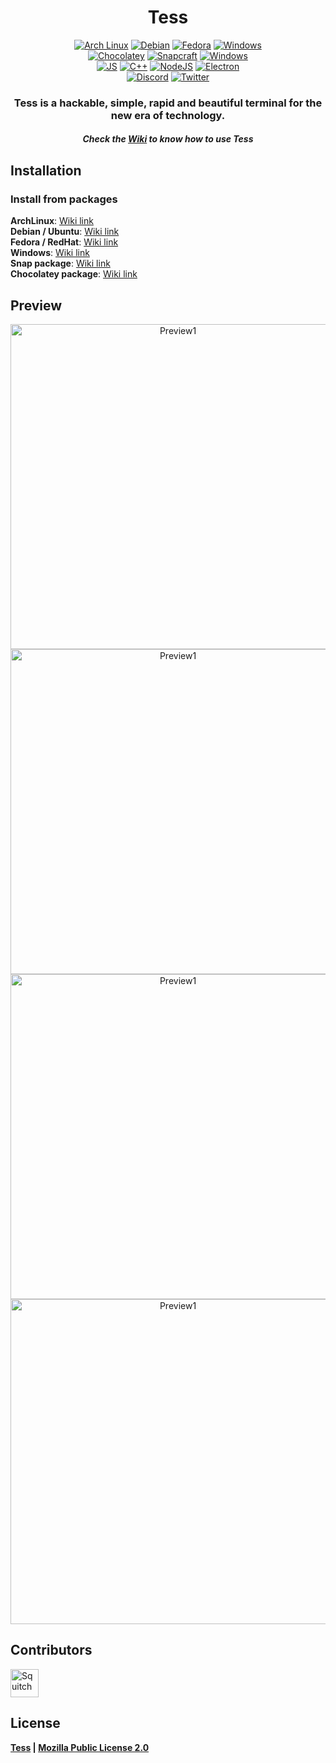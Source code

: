 <h1 align="center">Tess</h1>
<p align="center">
  <a href="https://aur.archlinux.org/packages/tess-git/"><img src="https://img.shields.io/badge/Arch_Linux-1793D1?style=for-the-badge&logo=arch-linux&logoColor=white" alt="Arch Linux"/></a>
  <a href="https://github.com/SquitchYT/Tess/releases/latest/"><img src="https://img.shields.io/badge/Debian-A81D33?style=for-the-badge&logo=debian&logoColor=white" alt="Debian"/></a>
  <a href="https://github.com/SquitchYT/Tess/releases/latest/"><img src="https://img.shields.io/badge/Fedora-294172?style=for-the-badge&logo=fedora&logoColor=white" alt="Fedora"/></a>
  <a href="https://github.com/SquitchYT/Tess/releases/latest/"><img src="https://img.shields.io/badge/Windows-0078D6?style=for-the-badge&logo=windows&logoColor=white" alt="Windows"></a>
  <br>
  <a href="https://community.chocolatey.org/packages/tess/"><img src="https://img.shields.io/static/v1?style=for-the-badge&message=Chocolatey&color=222222&logo=Chocolatey&logoColor=80B5E3&label=" alt="Chocolatey"></a>
  <a href="https://snapcraft.io/tess"><img src="https://img.shields.io/badge/snapcraft-222222?style=for-the-badge&logo=snapcraft&logoColor=#82BEA0" alt="Snapcraft"></a>
  <a href="https://github.com/SquitchYT/Tess/releases/latest/"><img src="https://img.shields.io/badge/Winget-0078D6?style=for-the-badge&logo=Windows Terminal&logoColor=white" alt="Windows"></a>
  <br>
  <a href="https://developer.mozilla.org/fr/docs/Web/JavaScript"><img src="https://img.shields.io/badge/JavaScript-F7DF1E?style=for-the-badge&logo=javascript&logoColor=black" alt="JS"/></a>
  <a href="https://isocpp.org/"><img src="https://img.shields.io/badge/C%2B%2B-00599C?style=for-the-badge&logo=c%2B%2B&logoColor=white" alt="C++"/></a>
  <a href="https://nodejs.org/en/"><img src="https://img.shields.io/badge/Node.js-43853D?style=for-the-badge&logo=node-dot-js&logoColor=white" alt="NodeJS"/></a>
  <a href="https://www.electronjs.org/"><img src="https://img.shields.io/badge/Electron-2B2E3A?style=for-the-badge&logo=electron&logoColor=9FEAF9" alt="Electron"/></a>
  <br>
  <a href="https://tessapp.dev/discord"><img src="https://img.shields.io/badge/Discord-7289DA?style=for-the-badge&logo=discord&logoColor=white" alt="Discord"/></a>
  <a href="https://tessapp.dev/twitter"><img src="https://img.shields.io/badge/Twitter-1DA1F2?style=for-the-badge&logo=twitter&logoColor=white" alt="Twitter"/></a>
</p>
<h3 align="center">
    <strong>Tess is a hackable, simple, rapid and beautiful terminal for the new era of technology. </strong>
</h3>

<h5 align="center">
    <strong>Check the <a href="https://github.com/SquitchYT/Tess/wiki/">Wiki</a> to know how to use Tess</strong>
</h5>


## Installation
### Install from packages
**ArchLinux**: [Wiki link](https://github.com/SquitchYT/Tess/wiki/Installation#archlinux)
<br>
**Debian / Ubuntu**: [Wiki link](https://github.com/SquitchYT/Tess/wiki/Installation#debian-ubuntu)
<br>
**Fedora / RedHat**: [Wiki link](https://github.com/SquitchYT/Tess/wiki/Installation#redhat-fedora)
<br>
**Windows**: [Wiki link](https://github.com/SquitchYT/Tess/wiki/Installation#windows)
<br>
**Snap package**: [Wiki link](https://github.com/SquitchYT/Tess/wiki/Installation#snapcraft)
<br>
**Chocolatey package**: [Wiki link](https://github.com/SquitchYT/Tess/wiki/Installation#chocolatey)



## Preview
<p align=center>
  <img width="520" src="https://raw.githubusercontent.com/SquitchYT/Tess/main/preview/preview1.png" alt="Preview1">
  <img width="520" src="https://raw.githubusercontent.com/SquitchYT/Tess/main/preview/preview3.png" alt="Preview1">
  <img width="520" src="https://raw.githubusercontent.com/SquitchYT/Tess/main/preview/preview2.png" alt="Preview1">
  <img width="520" src="https://raw.githubusercontent.com/SquitchYT/Tess/main/preview/preview4.png" alt="Preview1">
</p>

## Contributors
[<img width="45" src="https://avatars.githubusercontent.com/u/63391793?s=400&u=715a3054e5ce60b197271a3a2a188a48adbd405e&v=4" alt="Squitch">](https://github.com/SquitchYT)

## License
**[Tess](https://github.com/SquitchYT/tess) | [Mozilla Public License 2.0](https://github.com/SquitchYT/Tess/blob/main/LICENSE)**
